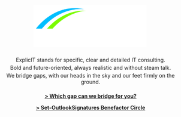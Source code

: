 ---
layout: page
title: '<img src="/assets/images/explicit consulting, color on transparent, company and slogan.png" alt="ExplicIT Consulting. We bridge the gap." style="height: 4em; object-fit: contain;"><!--ExplicIT Consulting. We bridge the gap.-->'
subtitle: |
  <p class="subtitle is-3" style="margin-bottom:0.3em; margin-left:0.25em;">
    ExplicIT stands for specific, clear and detailed IT consulting.
  </p>

  <p class="subtitle is-3" style="margin-bottom:0.3em; margin-top:0.3em; margin-left:0.25em;">
    Bold and future-oriented, always realistic and without steam talk.
  </p>

  <p class="subtitle is-3" style="margin-top:0.3em; margin-left:0.25em;">
    We bridge gaps, with our heads in the sky and our feet firmly on the ground.
  </p>

  <p class="subtitle is-3" style="margin-top:1.5em; margin-left:0.25em;">
    <strong><a href="/services/">> Which gap can we bridge for you?</a></strong>
  </p>

  <p class="subtitle is-3" style="margin-left:0.25em;">
    <strong><a href="/open-source/set-outlooksignatures/">> Set-OutlookSignatures Benefactor Circle</a></strong>
  </p>
hero_image: "/assets/images/background, vietnam golden bridge.jpg"
hero_height: is-fullheight-with-navbar
hero_darken: true
description: We bridge the gap between strategy and execution. ExplicIT stands for specific, clear and detailed IT consulting.
redirect_from:
  - /home
  - /home/
---
